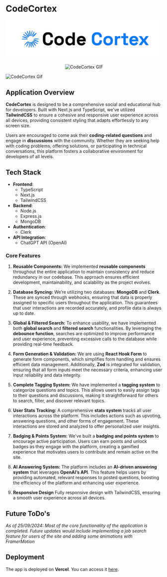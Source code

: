 

# CodeCortex

<p align="center">
  <img src="./public/assets/images/logo.png" alt="CodeCortex Logo" />
</p>

<p align="center">
  <img src="https://s11.gifyu.com/images/SA4dp.gif" alt="CodeCortex GIF" />
</p>

![CodeCortex Gif](https://s11.gifyu.com/images/SA4dp.gif)

## Application Overview

**CodeCortex** is designed to be a comprehensive social and educational hub for developers. Built with Next.js and TypeScript, we’ve utilized **TailwindCSS** to ensure a cohesive and responsive user experience across all devices, providing consistent styling that adapts effortlessly to any screen size.

Users are encouraged to come ask their **coding-related questions** and engage in **discussions** with the community. Whether they are seeking help with coding problems, offering solutions, or participating in technical conversations, this platform fosters a collaborative environment for developers of all levels.

## Tech Stack

- **Frontend**: 
  - TypeScript
  - Next.js
  - TailwindCSS
- **Backend**:
  - Node.js
  - Express.js 
  - MongoDB
- **Authentication**: 
  - Clerk
- **API Integration**:
  - ChatGPT API (OpenAI)

### Core Features

1. **Reusable Components:**
   We implemented **reusable components** throughout the entire application to maintain consistency and reduce redundancy in our codebase. This approach ensures efficient development, maintainability, and scalability as the project evolves.

2. **Database Syncing:**
   We’re utilizing two databases: **MongoDB** and **Clerk**. These are synced through webhooks, ensuring that data is properly assigned to specific users throughout the application. This guarantees that user interactions are recorded accurately, and profile data is always up to date.

3. **Global & Filtered Search:**
   To enhance usability, we have implemented both **global search** and **filtered search** functionalities. By leveraging the **debounce function**, searches are optimized to improve performance and user experience, preventing excessive calls to the database while providing real-time feedback.

4. **Form Generation & Validation:**
   We are using **React Hook Form** to generate form components, which simplifies form handling and ensures efficient data management. Additionally, **Zod** is integrated for validation, ensuring that all form inputs meet the necessary criteria, enhancing user input reliability and data integrity.

5. **Complete Tagging System:**
   We have implemented a **tagging system** to categorize questions and topics. This allows users to easily assign tags to their questions and discussions, making it straightforward for others to search, filter, and discover relevant topics.

6. **User Stats Tracking:**
   A comprehensive **stats system** tracks all user interactions across the platform. This includes actions such as upvoting, answering questions, and other forms of engagement. These interactions are stored and analyzed to offer personalized user insights.

7. **Badging & Points System:**
   We’ve built a **badging and points system** to encourage active participation. Users can earn points and unlock badges as they engage with the platform, creating a gamified experience that motivates users to contribute and remain active on the site.

9. **AI Answering System:**
   The platform includes an **AI-driven answering system** that leverages **OpenAI’s API**. This feature helps users by providing automated, relevant responses to posted questions, boosting the efficiency of the platform and enhancing user experience.

10. **Responsive Design** 
   Fully responsive design with TailwindCSS, ensuring a smooth user experience across all devices.

## Future ToDo's 

*As of 25/09/2024: Most of the core functionality of the application is completed. Future updates would include implementing a job search feature for users of the site and adding some animations with FramerMotion*


## Deployment

The app is deployed on **Vercel**. You can access it [here](codecortex-kappa.vercel.app).


